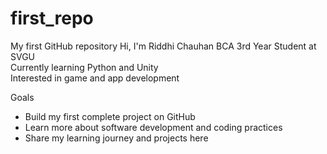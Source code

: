 # first_repo
My first GitHub repository
Hi, I'm Riddhi Chauhan 
BCA 3rd Year Student at SVGU  
Currently learning Python and Unity  
Interested in game and app development  

 Goals
- Build my first complete project on GitHub  
- Learn more about software development and coding practices  
- Share my learning journey and projects here 

